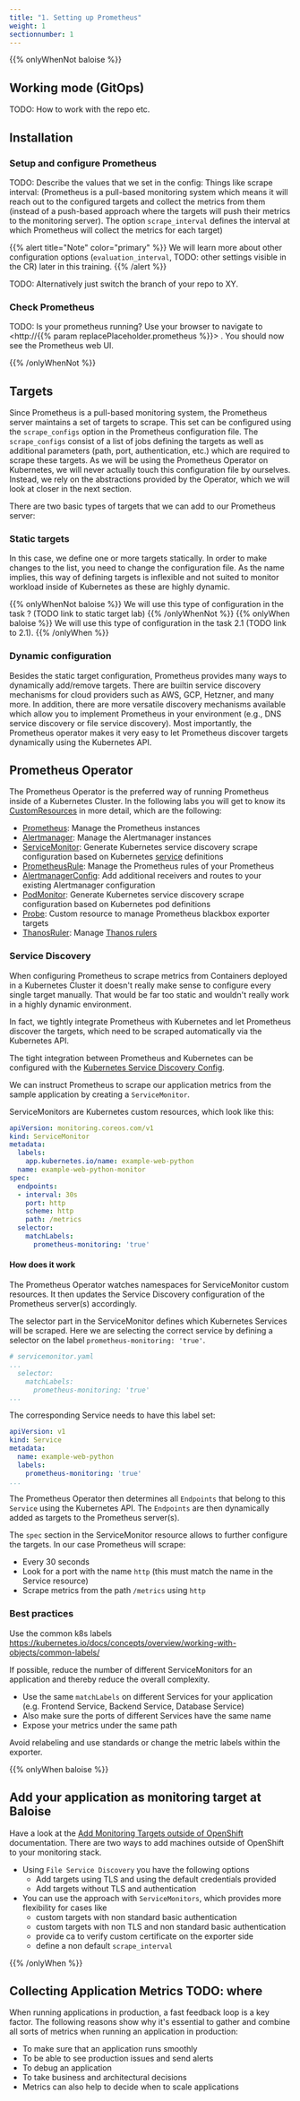 ```yaml
---
title: "1. Setting up Prometheus"
weight: 1
sectionnumber: 1
---
```


{{% onlyWhenNot baloise %}}

## Working mode (GitOps)

TODO: How to work with the repo etc.

## Installation

### Setup and configure Prometheus

TODO: Describe the values that we set in the config: Things like scrape interval: (Prometheus is a pull-based monitoring system which means it will reach out to the configured targets and collect the metrics from them (instead of a push-based approach where the targets will push their metrics to the monitoring server). The option `scrape_interval` defines the interval at which Prometheus will collect the metrics for each target)

{{% alert title="Note" color="primary" %}}
We will learn more about other configuration options (`evaluation_interval`, TODO: other settings visible in the CR) later in this training.
{{% /alert %}}

TODO: Alternatively just switch the branch of your repo to XY.

### Check Prometheus

TODO: Is your prometheus running? Use your browser to navigate to <http://{{% param replacePlaceholder.prometheus %}}> . You should now see the Prometheus web UI.

{{% /onlyWhenNot %}}

## Targets

Since Prometheus is a pull-based monitoring system, the Prometheus server maintains a set of targets to scrape. This set can be configured using the `scrape_configs` option in the Prometheus configuration file. The `scrape_configs` consist of a list of jobs defining the targets as well as additional parameters (path, port, authentication, etc.) which are required to scrape these targets. As we will be using the Prometheus Operator on Kubernetes, we will never actually touch this configuration file by ourselves. Instead, we rely on the abstractions provided by the Operator, which we will look at closer in the next section.

There are two basic types of targets that we can add to our Prometheus server:

### Static targets

In this case, we define one or more targets statically. In order to make changes to the list, you need to change the configuration file. As the name implies, this way of defining targets is inflexible and not suited to monitor workload inside of Kubernetes as these are highly dynamic.

{{% onlyWhenNot baloise %}}
We will use this type of configuration in the task ? (TODO link to static target lab)
{{% /onlyWhenNot %}}
{{% onlyWhen baloise %}}
We will use this type of configuration in the task 2.1 (TODO link to 2.1).
{{% /onlyWhen %}}

### Dynamic configuration

Besides the static target configuration, Prometheus provides many ways to dynamically add/remove targets. There are builtin service discovery mechanisms for cloud providers such as AWS, GCP, Hetzner, and many more. In addition, there are more versatile discovery mechanisms available which allow you to implement Prometheus in your environment (e.g., DNS service discovery or file service discovery). Most importantly, the Prometheus operator makes it very easy to let Prometheus discover targets dynamically using the Kubernetes API.

## Prometheus Operator

The Prometheus Operator is the preferred way of running Prometheus inside of a Kubernetes Cluster. In the following labs you will get to know its [CustomResources](https://kubernetes.io/docs/concepts/extend-kubernetes/api-extension/custom-resources/) in more detail, which are the following:

* [Prometheus](https://github.com/prometheus-operator/prometheus-operator/blob/master/Documentation/api.md#prometheus): Manage the Prometheus instances
* [Alertmanager](https://github.com/prometheus-operator/prometheus-operator/blob/master/Documentation/api.md#alertmanager): Manage the Alertmanager instances
* [ServiceMonitor](https://github.com/prometheus-operator/prometheus-operator/blob/master/Documentation/api.md#servicemonitor): Generate Kubernetes service discovery scrape configuration based on Kubernetes [service](https://kubernetes.io/docs/concepts/services-networking/service/) definitions
* [PrometheusRule](https://github.com/prometheus-operator/prometheus-operator/blob/master/Documentation/api.md#prometheusrule): Manage the Prometheus rules of your Prometheus
* [AlertmanagerConfig](https://github.com/prometheus-operator/prometheus-operator/blob/master/Documentation/api.md#alertmanagerconfig): Add additional receivers and routes to your existing Alertmanager configuration
* [PodMonitor](https://github.com/prometheus-operator/prometheus-operator/blob/master/Documentation/api.md#podmonitor): Generate Kubernetes service discovery scrape configuration based on Kubernetes pod definitions
* [Probe](https://github.com/prometheus-operator/prometheus-operator/blob/master/Documentation/api.md#probe): Custom resource to manage Prometheus blackbox exporter targets
* [ThanosRuler](https://github.com/prometheus-operator/prometheus-operator/blob/master/Documentation/api.md#thanosruler): Manage [Thanos rulers](https://github.com/thanos-io/thanos/blob/main/docs/components/rule.md)

### Service Discovery

When configuring Prometheus to scrape metrics from Containers deployed in a Kubernetes Cluster it doesn't really make sense to configure every single target manually. That would be far too static and wouldn't really work in a highly dynamic environment.

In fact, we tightly integrate Prometheus with Kubernetes and let Prometheus discover the targets, which need to be scraped automatically via the Kubernetes API.

The tight integration between Prometheus and Kubernetes can be configured with the [Kubernetes Service Discovery Config](https://prometheus.io/docs/prometheus/latest/configuration/configuration/#kubernetes_sd_config).

We can instruct Prometheus to scrape our application metrics from the sample application by creating a `ServiceMonitor`.

ServiceMonitors are Kubernetes custom resources, which look like this:

```yaml
apiVersion: monitoring.coreos.com/v1
kind: ServiceMonitor
metadata:
  labels:
    app.kubernetes.io/name: example-web-python
  name: example-web-python-monitor
spec:
  endpoints:
  - interval: 30s
    port: http
    scheme: http
    path: /metrics
  selector:
    matchLabels:
      prometheus-monitoring: 'true'
```

#### How does it work

The Prometheus Operator watches namespaces for ServiceMonitor custom resources. It then updates the Service Discovery configuration of the Prometheus server(s) accordingly.

The selector part in the ServiceMonitor defines which Kubernetes Services will be scraped. Here we are selecting the correct service by defining a selector on the label `prometheus-monitoring: 'true'`.

```yaml
# servicemonitor.yaml
...
  selector:
    matchLabels:
      prometheus-monitoring: 'true'
...
```

The corresponding Service needs to have this label set:

```yaml
apiVersion: v1
kind: Service
metadata:
  name: example-web-python
  labels:
    prometheus-monitoring: 'true'
...
```

The Prometheus Operator then determines all `Endpoints` that belong to this `Service` using the Kubernetes API. The `Endpoints` are then dynamically added as targets to the Prometheus server(s).

The `spec` section in the ServiceMonitor resource allows to further configure the targets.
In our case Prometheus will scrape:

* Every 30 seconds
* Look for a port with the name `http` (this must match the name in the Service resource)
* Scrape metrics from the path `/metrics` using `http`

### Best practices

Use the common k8s labels <https://kubernetes.io/docs/concepts/overview/working-with-objects/common-labels/>

If possible, reduce the number of different ServiceMonitors for an application and thereby reduce the overall complexity.

* Use the same `matchLabels` on different Services for your application (e.g. Frontend Service, Backend Service, Database Service)
* Also make sure the ports of different Services have the same name
* Expose your metrics under the same path

Avoid relabeling and use standards or change the metric labels within the exporter.

{{% onlyWhen baloise %}}

## Add your application as monitoring target at Baloise

Have a look at the [Add Monitoring Targets outside of OpenShift](https://confluence.baloisenet.com/atlassian/display/BALMATE/02+-+Add+your+application+as+monitoring+target#id-02Addyourapplicationasmonitoringtarget-AddMonitoringTargetsoutsideofOpenShift) documentation. There are two ways to add machines outside of OpenShift to your monitoring stack.

* Using `File Service Discovery` you have the following options
  * Add targets using TLS and using the default credentials provided
  * Add targets without TLS and authentication
* You can use the approach with `ServiceMonitors`, which provides more flexibility for cases like
  * custom targets with non standard basic authentication
  * custom targets with non TLS and non standard basic authentication
  * provide ca to verify custom certificate on the exporter side
  * define a non default `scrape_interval`

{{% /onlyWhen %}}

## Collecting Application Metrics TODO: where

When running applications in production, a fast feedback loop is a key factor. The following reasons show why it's essential to gather and combine all sorts of metrics when running an application in production:

* To make sure that an application runs smoothly
* To be able to see production issues and send alerts
* To debug an application
* To take business and architectural decisions
* Metrics can also help to decide when to scale applications
